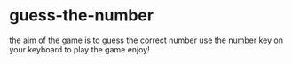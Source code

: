 # guess-the-number


the aim of the game is to guess the correct number use the number key on your keyboard to play the game enjoy!
